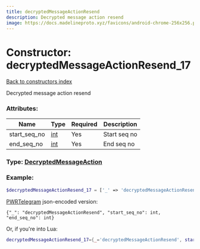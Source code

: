 ```yaml
---
title: decryptedMessageActionResend
description: Decrypted message action resend
image: https://docs.madelineproto.xyz/favicons/android-chrome-256x256.png
---
```

# Constructor: decryptedMessageActionResend\_17  
[Back to constructors index](index.md)



Decrypted message action resend

### Attributes:

| Name     |    Type       | Required | Description |
|----------|---------------|----------|-------------|
|start\_seq\_no|[int](../types/int.md) | Yes|Start seq no|
|end\_seq\_no|[int](../types/int.md) | Yes|End seq no|



### Type: [DecryptedMessageAction](../types/DecryptedMessageAction.md)


### Example:

```php
$decryptedMessageActionResend_17 = ['_' => 'decryptedMessageActionResend', 'start_seq_no' => int, 'end_seq_no' => int];
```  

[PWRTelegram](https://pwrtelegram.xyz) json-encoded version:

```
{"_": "decryptedMessageActionResend", "start_seq_no": int, "end_seq_no": int}
```


Or, if you're into Lua:

```lua
decryptedMessageActionResend_17={_='decryptedMessageActionResend', start_seq_no=int, end_seq_no=int}

```


